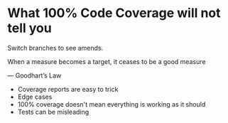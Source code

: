 # What 100% Code Coverage will not tell you

Switch branches to see amends.

When a measure becomes a target, it ceases to be a good measure

— Goodhart’s Law

- Coverage reports are easy to trick
- Edge cases
- 100% coverage doesn't mean everything is working as it should
- Tests can be misleading
